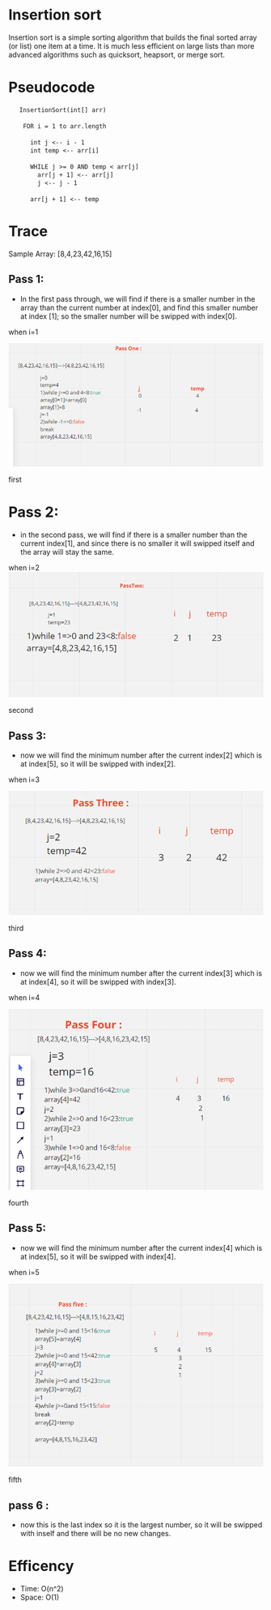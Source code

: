# Insertion sort

Insertion sort is a simple sorting algorithm that builds the final sorted array (or list) one item at a time. It is much less efficient on large lists than more advanced algorithms such as quicksort, heapsort, or merge sort.

# Pseudocode

```
   InsertionSort(int[] arr)

    FOR i = 1 to arr.length

      int j <-- i - 1
      int temp <-- arr[i]

      WHILE j >= 0 AND temp < arr[j]
        arr[j + 1] <-- arr[j]
        j <-- j - 1

      arr[j + 1] <-- temp

```

# Trace

Sample Array: [8,4,23,42,16,15]

## Pass 1:

- In the first pass through, we will find if there is a smaller number in the array than the current number at index[0], and find this smaller number at index [1]; so the smaller number will be swipped with index[0].

when i=1

![1](passone.png)

first

# Pass 2:
- in the second pass, we will find if there is a smaller number than the current index[1], and since there is no smaller it will swipped itself and the array will stay the same.

when i=2
![2](passtwo.png)

second

## Pass 3:

- now we will find the minimum number after the current index[2] which is at index[5], so it will be swipped with index[2].

when i=3

![3](passthree.png)

third

## Pass 4:
- now we will find the minimum number after the current index[3] which is at index[4], so it will be swipped with index[3].

when i=4

![4](passfour.png)

fourth

## Pass 5:
- now we will find the minimum number after the current index[4] which is at index[5], so it will be swipped with index[4].

when i=5

![4](passfive.png)

fifth

## pass 6 :

- now this is the last index so it is the largest number, so it will be swipped with inself and there will be no new changes.


# Efficency

+ Time: O(n^2)
+ Space: O(1)
